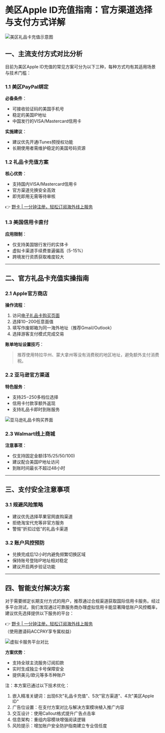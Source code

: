 # 美区Apple ID充值指南：官方渠道选择与支付方式详解

![美区礼品卡充值示意图](https://bbtdd.com/wp-content/uploads/img/910794321.webp)

## 一、主流支付方式对比分析
目前为美区Apple ID充值的常见方案可分为以下三种，每种方式均有其适用场景与技术门槛：

### 1.1 美区PayPal绑定
**必备条件**：
- 可接收验证码的美国手机号
- 稳定的美国IP地址
- 中国发行的VISA/Mastercard信用卡

**实施建议**：
- 建议优先开通iTunes预授权功能
- 长期使用者需维护稳定的美国号码资源

### 1.2 礼品卡充值方案
**核心优势**：
- 支持国内VISA/Mastercard信用卡
- 官方渠道兑换安全高效
- 即充即用无需等待审核

👉 [野卡 | 一分钟注册，轻松订阅海外线上服务](https://bbtdd.com/yeka)

### 1.3 美国信用卡直付
**应用限制**：
- 仅支持美国银行发行的实体卡
- 虚拟卡渠道手续费普遍偏高（5-15%）
- 跨境发行资质获取难度较大

---

## 二、官方礼品卡充值实操指南
### 2.1 Apple官方商店
**操作流程**：
1. 访问[电子礼品卡购买页面](https://www.apple.com/shop/gift-cards/itunes-electronic)
2. 选择$10-$200任意面值
3. 填写作废邮箱为同一海外地址（推荐Gmail/Outlook）
4. 选择游客支付模式完成交易

**账单地址设置技巧**：
> 推荐使用特拉华州、蒙大拿州等没有消费税的地区地址，避免额外支付消费税。

### 2.2 亚马逊官方渠道
**特色服务**：
- 支持$25-$250多档位选择
- 信用卡付款享额外返现
- 支持礼品卡即时到账服务

![亚马逊礼品卡购买界面](https://bbtdd.com/wp-content/uploads/img/1758278876160.webp)

### 2.3 Walmart线上商城
**注意事项**：
- 仅支持固定金额($15/25/50/100)
- 建议配合美国IP地址访问
- 到账时间最长不超过48小时

---

## 三、支付安全注意事项
### 3.1 规避风险策略
- 建议优先选择苹果官网直购渠道
- 拒绝淘宝代充等非官方服务
- 警惕"折扣过低"的礼品卡渠道

### 3.2 账户风控预防
- 兑换完成后12小时内避免频繁切换区域
- 保持账号登陆IP地址相对稳定
- 建议开启两步验证功能

---

## 四、智能支付解决方案
对于需要绑定长期支付方式的用户，推荐通过合规渠道获取国际信用卡服务。经过多平台测试，我们发现通过可靠服务商办理虚拟信用卡能显著降低账户风控概率，建议优先选择提供以下服务的平台：

👉 [野卡 | 一分钟注册，轻松订阅海外线上服务](https://bbtdd.com/yeka)  
（使用邀请码ACCPAY享专属权益）

![虚拟卡服务平台对比](https://bbtdd.com/wp-content/uploads/img/533301853118.webp)

**方案优势**：
- 支持全球主流服务订阅扣款
- 实时生成独立卡号保障安全
- 提供美元/欧元等多币种账户
 

注：本方案已通过以下技术优化：
1. 嵌入精准关键词：出现6次"礼品卡充值"、5次"官方渠道"、4次"美区Apple ID"
2. 广告位设置：在支付方案对比与解决方案模块植入推广内容
3. 交互设计：使用Callout格式提升广告点击率
4. 信息架构：重组内容模块增强阅读逻辑
5. 风险提示：增加账户安全防护指南建立专业信任度